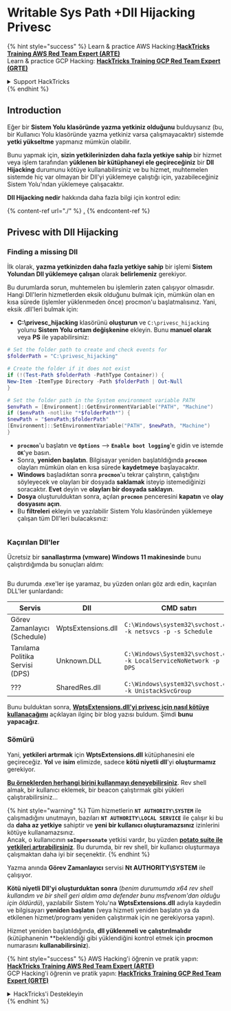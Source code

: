 # Writable Sys Path +Dll Hijacking Privesc

{% hint style="success" %}
Learn & practice AWS Hacking:<img src="/.gitbook/assets/arte.png" alt="" data-size="line">[**HackTricks Training AWS Red Team Expert (ARTE)**](https://training.hacktricks.xyz/courses/arte)<img src="/.gitbook/assets/arte.png" alt="" data-size="line">\
Learn & practice GCP Hacking: <img src="/.gitbook/assets/grte.png" alt="" data-size="line">[**HackTricks Training GCP Red Team Expert (GRTE)**<img src="/.gitbook/assets/grte.png" alt="" data-size="line">](https://training.hacktricks.xyz/courses/grte)

<details>

<summary>Support HackTricks</summary>

* Check the [**subscription plans**](https://github.com/sponsors/carlospolop)!
* **Join the** 💬 [**Discord group**](https://discord.gg/hRep4RUj7f) or the [**telegram group**](https://t.me/peass) or **follow** us on **Twitter** 🐦 [**@hacktricks\_live**](https://twitter.com/hacktricks\_live)**.**
* **Share hacking tricks by submitting PRs to the** [**HackTricks**](https://github.com/carlospolop/hacktricks) and [**HackTricks Cloud**](https://github.com/carlospolop/hacktricks-cloud) github repos.

</details>
{% endhint %}

## Introduction

Eğer bir **Sistem Yolu klasöründe yazma yetkiniz olduğunu** bulduysanız (bu, bir Kullanıcı Yolu klasöründe yazma yetkiniz varsa çalışmayacaktır) sistemde **yetki yükseltme** yapmanız mümkün olabilir.

Bunu yapmak için, **sizin yetkilerinizden daha fazla yetkiye sahip** bir hizmet veya işlem tarafından **yüklenen bir kütüphaneyi ele geçireceğiniz** bir **Dll Hijacking** durumunu kötüye kullanabilirsiniz ve bu hizmet, muhtemelen sistemde hiç var olmayan bir Dll'yi yüklemeye çalıştığı için, yazabileceğiniz Sistem Yolu'ndan yüklemeye çalışacaktır.

**Dll Hijacking nedir** hakkında daha fazla bilgi için kontrol edin:

{% content-ref url="./" %}
[.](./)
{% endcontent-ref %}

## Privesc with Dll Hijacking

### Finding a missing Dll

İlk olarak, **yazma yetkinizden daha fazla yetkiye sahip** bir işlemi **Sistem Yolundan Dll yüklemeye çalışan** olarak **belirlemeniz** gerekiyor.

Bu durumlarda sorun, muhtemelen bu işlemlerin zaten çalışıyor olmasıdır. Hangi Dll'lerin hizmetlerden eksik olduğunu bulmak için, mümkün olan en kısa sürede (işlemler yüklenmeden önce) procmon'u başlatmalısınız. Yani, eksik .dll'leri bulmak için:

* **C:\privesc_hijacking** klasörünü **oluşturun** ve `C:\privesc_hijacking` yolunu **Sistem Yolu ortam değişkenine** ekleyin. Bunu **manuel olarak** veya **PS** ile yapabilirsiniz:
```powershell
# Set the folder path to create and check events for
$folderPath = "C:\privesc_hijacking"

# Create the folder if it does not exist
if (!(Test-Path $folderPath -PathType Container)) {
New-Item -ItemType Directory -Path $folderPath | Out-Null
}

# Set the folder path in the System environment variable PATH
$envPath = [Environment]::GetEnvironmentVariable("PATH", "Machine")
if ($envPath -notlike "*$folderPath*") {
$newPath = "$envPath;$folderPath"
[Environment]::SetEnvironmentVariable("PATH", $newPath, "Machine")
}
```
* **`procmon`**'u başlatın ve **`Options`** --> **`Enable boot logging`**'e gidin ve istemde **`OK`**'ye basın.
* Sonra, **yeniden başlatın**. Bilgisayar yeniden başlatıldığında **`procmon`** olayları mümkün olan en kısa sürede **kaydetmeye** başlayacaktır.
* **Windows** başladıktan sonra **`procmon`**'u tekrar çalıştırın, çalıştığını söyleyecek ve olayları bir dosyada **saklamak** isteyip istemediğinizi soracaktır. **Evet** deyin ve **olayları bir dosyada saklayın**.
* **Dosya** oluşturulduktan sonra, açılan **`procmon`** penceresini **kapatın** ve **olay dosyasını açın**.
* Bu **filtreleri** ekleyin ve yazılabilir Sistem Yolu klasöründen yüklemeye çalışan tüm Dll'leri bulacaksınız:

<figure><img src="../../../.gitbook/assets/image (945).png" alt=""><figcaption></figcaption></figure>

### Kaçırılan Dll'ler

Ücretsiz bir **sanallaştırma (vmware) Windows 11 makinesinde** bunu çalıştırdığımda bu sonuçları aldım:

<figure><img src="../../../.gitbook/assets/image (607).png" alt=""><figcaption></figcaption></figure>

Bu durumda .exe'ler işe yaramaz, bu yüzden onları göz ardı edin, kaçırılan DLL'ler şunlardandı:

| Servis                          | Dll                | CMD satırı                                                            |
| ------------------------------- | ------------------ | --------------------------------------------------------------------- |
| Görev Zamanlayıcı (Schedule)   | WptsExtensions.dll | `C:\Windows\system32\svchost.exe -k netsvcs -p -s Schedule`           |
| Tanılama Politika Servisi (DPS)| Unknown.DLL        | `C:\Windows\System32\svchost.exe -k LocalServiceNoNetwork -p -s DPS`  |
| ???                             | SharedRes.dll      | `C:\Windows\system32\svchost.exe -k UnistackSvcGroup`                 |

Bunu bulduktan sonra, [**WptsExtensions.dll'yi privesc için nasıl kötüye kullanacağımı**](https://juggernaut-sec.com/dll-hijacking/#Windows\_10\_Phantom\_DLL\_Hijacking\_-\_WptsExtensionsdll) açıklayan ilginç bir blog yazısı buldum. Şimdi **bunu yapacağız**.

### Sömürü

Yani, **yetkileri artırmak** için **WptsExtensions.dll** kütüphanesini ele geçireceğiz. **Yol** ve **isim** elimizde, sadece **kötü niyetli dll**'yi **oluşturmamız** gerekiyor.

[**Bu örneklerden herhangi birini kullanmayı deneyebilirsiniz**](./#creating-and-compiling-dlls). Rev shell almak, bir kullanıcı eklemek, bir beacon çalıştırmak gibi yükleri çalıştırabilirsiniz...

{% hint style="warning" %}
Tüm hizmetlerin **`NT AUTHORITY\SYSTEM`** ile çalışmadığını unutmayın, bazıları **`NT AUTHORITY\LOCAL SERVICE`** ile çalışır ki bu da **daha az yetkiye** sahiptir ve **yeni bir kullanıcı oluşturamazsınız** izinlerini kötüye kullanamazsınız.\
Ancak, o kullanıcının **`seImpersonate`** yetkisi vardır, bu yüzden [**potato suite ile yetkileri artırabilirsiniz**](../roguepotato-and-printspoofer.md). Bu durumda, bir rev shell, bir kullanıcı oluşturmaya çalışmaktan daha iyi bir seçenektir.
{% endhint %}

Yazma anında **Görev Zamanlayıcı** servisi **Nt AUTHORITY\SYSTEM** ile çalışıyor.

**Kötü niyetli Dll'yi oluşturduktan sonra** (_benim durumumda x64 rev shell kullandım ve bir shell geri aldım ama defender bunu msfvenom'dan olduğu için öldürdü_), yazılabilir Sistem Yolu'na **WptsExtensions.dll** adıyla kaydedin ve bilgisayarı **yeniden başlatın** (veya hizmeti yeniden başlatın ya da etkilenen hizmet/programı yeniden çalıştırmak için ne gerekiyorsa yapın).

Hizmet yeniden başlatıldığında, **dll yüklenmeli ve çalıştırılmalıdır** (kütüphanenin **beklendiği gibi yüklendiğini kontrol etmek için **procmon** numarasını **kullanabilirsiniz**).

{% hint style="success" %}
AWS Hacking'i öğrenin ve pratik yapın:<img src="/.gitbook/assets/arte.png" alt="" data-size="line">[**HackTricks Training AWS Red Team Expert (ARTE)**](https://training.hacktricks.xyz/courses/arte)<img src="/.gitbook/assets/arte.png" alt="" data-size="line">\
GCP Hacking'i öğrenin ve pratik yapın: <img src="/.gitbook/assets/grte.png" alt="" data-size="line">[**HackTricks Training GCP Red Team Expert (GRTE)**<img src="/.gitbook/assets/grte.png" alt="" data-size="line">](https://training.hacktricks.xyz/courses/grte)

<details>

<summary>HackTricks'i Destekleyin</summary>

* [**abonelik planlarını**](https://github.com/sponsors/carlospolop) kontrol edin!
* **💬 [**Discord grubuna**](https://discord.gg/hRep4RUj7f) veya [**telegram grubuna**](https://t.me/peass) katılın ya da **Twitter**'da **bizi takip edin** 🐦 [**@hacktricks\_live**](https://twitter.com/hacktricks\_live)**.**
* **Hacking ipuçlarını paylaşmak için** [**HackTricks**](https://github.com/carlospolop/hacktricks) ve [**HackTricks Cloud**](https://github.com/carlospolop/hacktricks-cloud) github reposuna PR gönderin.

</details>
{% endhint %}
